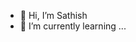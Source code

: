 - 👋 Hi, I’m Sathish
- 🌱 I’m currently learning ...


<!---
Sathish772/Sathish772 is a ✨ special ✨ repository because its `README.md` (this file) appears on your GitHub profile.
You can click the Preview link to take a look at your changes.
--->
